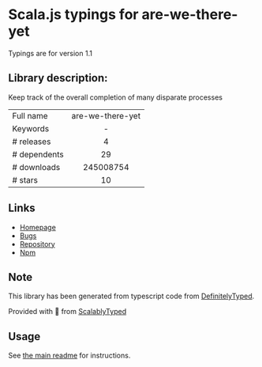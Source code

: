 
# Scala.js typings for are-we-there-yet

Typings are for version 1.1

## Library description:
Keep track of the overall completion of many disparate processes

|                    |                 |
| ------------------ | :-------------: |
| Full name          | are-we-there-yet |
| Keywords           | - |
| # releases         | 4 |
| # dependents       | 29 |
| # downloads        | 245008754 |
| # stars            | 10 |

## Links
- [Homepage](https://github.com/iarna/are-we-there-yet)
- [Bugs](https://github.com/iarna/are-we-there-yet/issues)
- [Repository](https://github.com/iarna/are-we-there-yet)
- [Npm](https://www.npmjs.com/package/are-we-there-yet)
    


## Note
This library has been generated from typescript code from [DefinitelyTyped](https://definitelytyped.org).

Provided with :purple_heart: from [ScalablyTyped](https://github.com/oyvindberg/ScalablyTyped)

## Usage
See [the main readme](../../readme.md) for instructions.


